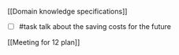 [[Domain knowledge specifications]]

- [ ] #task talk about the saving costs for the future

[[Meeting for 12 plan]]